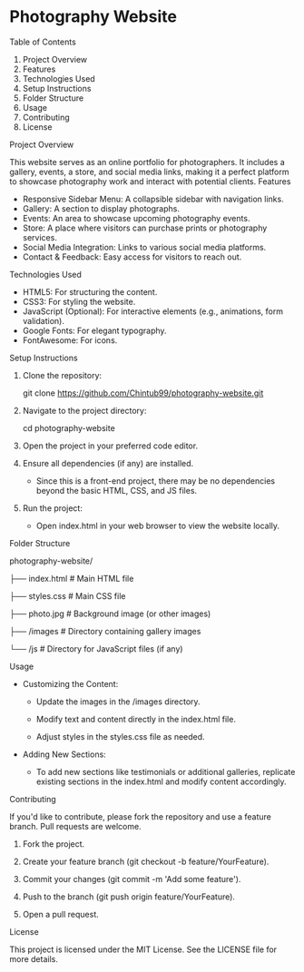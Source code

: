 # Photography Website

Table of Contents

1. Project Overview
2. Features
3. Technologies Used
4. Setup Instructions
5. Folder Structure
6. Usage
7. Contributing
8. License


Project Overview

This website serves as an online portfolio for photographers. It includes a gallery, events, a store, and social media links, making it a perfect platform to showcase photography work and interact with potential clients.
Features

- Responsive Sidebar Menu: A collapsible sidebar with navigation links.
- Gallery: A section to display photographs.
- Events: An area to showcase upcoming photography events.
- Store: A place where visitors can purchase prints or photography services.
- Social Media Integration: Links to various social media platforms.
- Contact & Feedback: Easy access for visitors to reach out.

Technologies Used

- HTML5: For structuring the content.
- CSS3: For styling the website.
- JavaScript (Optional): For interactive elements (e.g., animations, form validation).
- Google Fonts: For elegant typography.
- FontAwesome: For icons.

Setup Instructions

1. Clone the repository:

   git clone https://github.com/Chintub99/photography-website.git

2. Navigate to the project directory:

   cd photography-website

3. Open the project in your preferred code editor.

4. Ensure all dependencies (if any) are installed.

   - Since this is a front-end project, there may be no dependencies beyond the basic HTML, CSS, and JS files.

5. Run the project:

   - Open index.html in your web browser to view the website locally.

Folder Structure

photography-website/

├── index.html        # Main HTML file

├── styles.css        # Main CSS file

├── photo.jpg         # Background image (or other images)

├── /images           # Directory containing gallery images

└── /js               # Directory for JavaScript files (if any)

Usage

- Customizing the Content:
  - Update the images in the /images directory.

  - Modify text and content directly in the index.html file.

  - Adjust styles in the styles.css file as needed.

- Adding New Sections:

  - To add new sections like testimonials or additional galleries, replicate existing sections in the index.html and modify content accordingly.

Contributing

If you'd like to contribute, please fork the repository and use a feature branch. Pull requests are welcome.

1. Fork the project.

2. Create your feature branch (git checkout -b feature/YourFeature).

3. Commit your changes (git commit -m 'Add some feature').

4. Push to the branch (git push origin feature/YourFeature).

5. Open a pull request.

License

This project is licensed under the MIT License. See the LICENSE file for more details.


